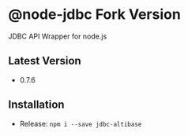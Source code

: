 # @node-jdbc Fork Version
JDBC API Wrapper for node.js

## Latest Version
- 0.7.6

## Installation
- Release: ```npm i --save jdbc-altibase```
